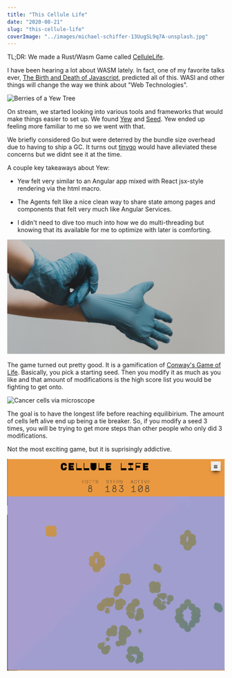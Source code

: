 ```yaml
---
title: "This Cellule Life"
date: "2020-08-21"
slug: "this-cellule-life"
coverImage: "../images/michael-schiffer-13UugSL9q7A-unsplash.jpg"
---
```


TL;DR: We made a Rust/Wasm Game called [CelluleLife](https://cellulelife.github.io/game/).

I have been hearing a lot about WASM lately. In fact, one of my favorite talks ever, [The Birth and Death of Javascript](https://www.destroyallsoftware.com/talks/the-birth-and-death-of-javascript), predicted all of this. WASI and other things will change the way we think about "Web Technologies".

![Berries of a Yew Tree](../images/yoel-winkler-r_Gozq2ApBU-unsplash.jpg)

On stream, we started looking into various tools and frameworks that would make things easier to set up. We found [Yew](https://yew.rs/) and [Seed](https://seed-rs.org/). Yew ended up feeling more familiar to me so we went with that.

We briefly considered Go but were deterred by the bundle size overhead due to having to ship a GC. It turns out [tinygo](https://tinygo.org/) would have alleviated these concerns but we didnt see it at the time.

A couple key takeaways about Yew:

- Yew felt very similar to an Angular app mixed with React jsx-style rendering via the html macro.

- The Agents felt like a nice clean way to share state among pages and components that felt very much like Angular Services.

- I didn't need to dive too much into how we do multi-threading but knowing that its available for me to optimize with later is comforting.

![Putting on rubber gloves](../images/clay-banks-cEzMOp5FtV4-unsplash.jpg)

The game turned out pretty good. It is a gamification of [Conway's Game of Life](https://cellulelife.github.io/game/). Basically, you pick a starting seed. Then you modify it as much as you like and that amount of modifications is the high score list you would be fighting to get onto.

![Cancer cells via microscope](../images/national-cancer-institute-sIqWYiNLiJU-unsplash.jpg)

The goal is to have the longest life before reaching equilibirium. The amount of cells left alive end up being a tie breaker. So, if you modify a seed 3 times, you will be trying to get more steps than other people who only did 3 modifications.

Not the most exciting game, but it is suprisingly addictive.

![Cellulelife Screenshot](../images/cellulelife.png)
